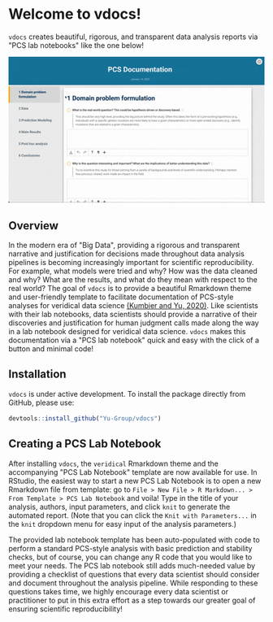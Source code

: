 
# Welcome to vdocs!

<!-- badges: start -->
<!-- badges: end -->

`vdocs` creates beautiful, rigorous, and transparent data analysis reports via "PCS lab notebooks" like the one below!

<p align="center">
  <img src="https://github.com/Yu-Group/vdocs/blob/main/man/figures/vdocs.gif" alt="animated"/>
</p>

## Overview

In the modern era of "Big Data", providing a rigorous and transparent narrative and justification for decisions made throughout data analysis pipelines is becoming increasingly important for scientific reproducibility. For example, what models were tried and why? How was the data cleaned and why? What are the results, and what do they mean with respect to the real world? The goal of `vdocs` is to provide a beautiful Rmarkdown theme and user-friendly template to facilitate documentation of PCS-style analyses for veridical data science [(Kumbier and Yu, 2020)](https://www.pnas.org/content/117/8/3920). Like scientists with their lab notebooks, data scientists should provide a narrative of their discoveries and justification for human judgment calls made along the way in a lab notebook designed for veridical data science. `vdocs` makes this documentation via a "PCS lab notebook" quick and easy with the click of a button and minimal code!

## Installation

`vdocs` is under active development. To install the package directly from GitHub, please use:

``` r
devtools::install_github("Yu-Group/vdocs")
```

## Creating a PCS Lab Notebook

After installing `vdocs`, the `veridical` Rmarkdown theme and the accompanying "PCS Lab Notebook" template are now available for use. In RStudio, the easiest way to start a new PCS Lab Notebook is to open a new Rmarkdown file from template: go to `File > New File > R Markdown... > From Template > PCS Lab Notebook` and voila! Type in the title of your analysis, authors, input parameters, and click `knit` to generate the automated report. (Note that you can click the `Knit with Parameters...` in the `knit` dropdown menu for easy input of the analysis parameters.) 

The provided lab notebook template has been auto-populated with code to perform a standard PCS-style analysis with basic prediction and stability checks, but of course, you can change any R code that you would like to meet your needs. The PCS lab notebook still adds much-needed value by providing a checklist of questions that every data scientist should consider and document throughout the analysis pipeline. While responding to these questions takes time, we highly encourage every data scientist or practitioner to put in this extra effort as a step towards our greater goal of ensuring scientific reproducibility!



